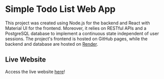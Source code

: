 # Simple Todo List Web App

This project was created using Node.js for the backend and React with Material UI for the frontend. Moreover, it relies on RESTful APIs and a PostgreSQL database to implement a continuous state independent of user sessions. The project's frontend is hosted on GitHub pages, while the backend and database are hosted on [Render](https://render.com/).

## Live Website

Access the live website [here](https://sethsuk.github.io/todo-list/)!
